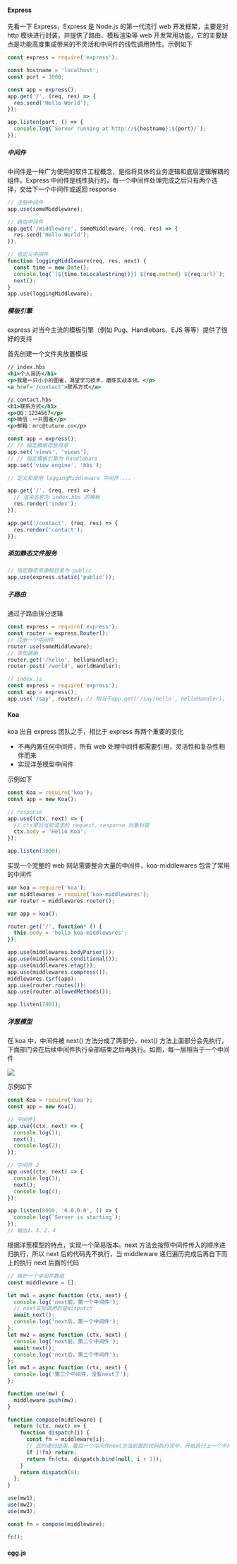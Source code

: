 #### Express

先看一下 Express，Express 是 Node.js 的第一代流行 web 开发框架，主要是对 http 模块进行封装，并提供了路由、模板渲染等 web 开发常用功能，它的主要缺点是功能高度集成带来的不灵活和中间件的线性调用特性。示例如下

```js
const express = require('express');

const hostname = 'localhost';
const port = 3000;

const app = express();
app.get('/', (req, res) => {
  res.send('Hello World');
});

app.listen(port, () => {
  console.log(`Server running at http://${hostname}:${port}/`);
});
```

##### 中间件

中间件是一种广为使用的软件工程概念，是指将具体的业务逻辑和底层逻辑解耦的组件。Express 中间件是线性执行的，每一个中间件处理完成之后只有两个选择，交给下一个中间件或返回 response

```js
// 注册中间件
app.use(someMiddleware);

// 路由中间件
app.get('/middleware', someMiddleware, (req, res) => {
  res.send('Hello World');
});

// 自定义中间件
function loggingMiddleware(req, res, next) {
  const time = new Date();
  console.log(`[${time.toLocaleString()}] ${req.method} ${req.url}`);
  next();
}
app.use(loggingMiddleware);
```

##### 模板引擎

express 对当今主流的模板引擎（例如 Pug、Handlebars、EJS 等等）提供了很好的支持

首先创建一个文件夹放置模板

```hbs
// index.hbs
<h1>个人简历</h1>
<p>我是一只小小的图雀，渴望学习技术，磨炼实战本领。</p>
<a href='/contact'>联系方式</a>

// contact.hbs
<h1>联系方式</h1>
<p>QQ：1234567</p>
<p>微信：一只图雀</p>
<p>邮箱：mrc@tuture.co</p>
```

```js
const app = express();
// // 指定模板存放目录
app.set('views', 'views');
// // 指定模板引擎为 Handlebars
app.set('view engine', 'hbs');

// 定义和使用 loggingMiddleware 中间件 ...

app.get('/', (req, res) => {
  // 渲染名称为 index.hbs 的模板
  res.render('index');
});

app.get('/contact', (req, res) => {
  res.render('contact');
});
```

##### 添加静态文件服务

```js
// 指定静态资源根目录为 public
app.use(express.static('public'));
```

##### 子路由

通过子路由拆分逻辑

```js
const express = require('express');
const router = express.Router();
// 注册一个中间件
router.use(someMiddleware);
// 添加路由
router.get('/hello', helloHandler);
router.post('/world', worldHandler);

// index.js
const express = require('express');
const app = express();
app.use('/say', router); // 相当于app.get('/say/hello', helloHandler);
```

#### Koa

koa 出自 express 团队之手，相比于 express 有两个重要的变化

- 不再内置任何中间件，所有 web 处理中间件都需要引用，灵活性和复杂性相伴而来
- 实现洋葱模型中间件

示例如下

```js
const Koa = require('koa');
const app = new Koa();

// response
app.use((ctx, next) => {
  // ctx是对当前请求的 request、response 对象封装
  ctx.body = 'Hello Koa';
});

app.listen(3000);
```

实现一个完整的 web 网站需要整合大量的中间件，koa-middlewares 包含了常用的中间件

```js
var koa = require('koa');
var middlewares = require('koa-middlewares');
var router = middlewares.router();

var app = koa();

router.get('/', function* () {
  this.body = 'hello koa-middlewares';
});

app.use(middlewares.bodyParser());
app.use(middlewares.conditional());
app.use(middlewares.etag());
app.use(middlewares.compress());
middlewares.csrf(app);
app.use(router.routes());
app.use(router.allowedMethods());

app.listen(7001);
```

##### 洋葱模型

在 koa 中，中间件被 next() 方法分成了两部分，next() 方法上面部分会先执行，下面部门会在后续中间件执行全部结束之后再执行。如图，每一层相当于一个中间件

![](../../assets/koa.awebp)

示例如下

```js
const Koa = require('koa');
const app = new Koa();

// 中间件1
app.use((ctx, next) => {
  console.log(1);
  next();
  console.log(2);
});

// 中间件 2
app.use((ctx, next) => {
  console.log(3);
  next();
  console.log(4);
});

app.listen(8000, '0.0.0.0', () => {
  console.log(`Server is starting`);
});
// 输出1、3、2、4
```

根据洋葱模型的特点，实现一个简易版本。next 方法会按照中间件传入的顺序递归执行，所以 next 后的代码先不执行，当 middleware 递归遍历完成后再自下而上的执行 next 后面的代码

```js
// 维护一个中间件数组
const middleware = [];

let mw1 = async function (ctx, next) {
  console.log('next前，第一个中间件');
  // next实际调用的是dispatch
  await next();
  console.log('next后，第一个中间件');
};
let mw2 = async function (ctx, next) {
  console.log('next前，第二个中间件');
  await next();
  console.log('next后，第二个中间件');
};
let mw3 = async function (ctx, next) {
  console.log('第三个中间件，没有next了');
};

function use(mw) {
  middleware.push(mw);
}

function compose(middleware) {
  return (ctx, next) => {
    function dispatch(i) {
      const fn = middleware[i];
      // 此时递归结束，最后一个中间件next方法前面的代码执行完毕，开始执行上一个中间件next方法后的代码
      if (!fn) return;
      return fn(ctx, dispatch.bind(null, i + 1));
    }
    return dispatch(0);
  };
}

use(mw1);
use(mw2);
use(mw3);

const fn = compose(middleware);

fn();
```

#### egg.js
